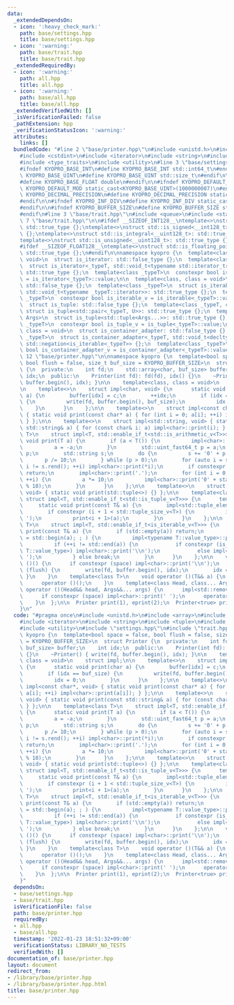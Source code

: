 ```yaml
---
data:
  _extendedDependsOn:
  - icon: ':heavy_check_mark:'
    path: base/settings.hpp
    title: base/settings.hpp
  - icon: ':warning:'
    path: base/trait.hpp
    title: base/trait.hpp
  _extendedRequiredBy:
  - icon: ':warning:'
    path: all.hpp
    title: all.hpp
  - icon: ':warning:'
    path: base/all.hpp
    title: base/all.hpp
  _extendedVerifiedWith: []
  _isVerificationFailed: false
  _pathExtension: hpp
  _verificationStatusIcon: ':warning:'
  attributes:
    links: []
  bundledCode: "#line 2 \"base/printer.hpp\"\n#include <unistd.h>\n#include <array>\n\
    #include <cstdint>\n#include <iterator>\n#include <string>\n#include <tuple>\n\
    #include <type_traits>\n#include <utility>\n#line 3 \"base/settings.hpp\"\n\n\
    #ifndef KYOPRO_BASE_INT\n#define KYOPRO_BASE_INT std::int64_t\n#endif\n\n#ifndef\
    \ KYOPRO_BASE_UINT\n#define KYOPRO_BASE_UINT std::size_t\n#endif\n\n#ifndef KYOPRO_BASE_FLOAT\n\
    #define KYOPRO_BASE_FLOAT double\n#endif\n\n#ifndef KYOPRO_DEFAULT_MOD\n#define\
    \ KYOPRO_DEFAULT_MOD static_cast<KYOPRO_BASE_UINT>(1000000007)\n#endif\n\n#ifndef\
    \ KYOPRO_DECIMAL_PRECISION\n#define KYOPRO_DECIMAL_PRECISION static_cast<KYOPRO_BASE_UINT>(12)\n\
    #endif\n\n#ifndef KYOPRO_INF_DIV\n#define KYOPRO_INF_DIV static_cast<KYOPRO_BASE_UINT>(3)\n\
    #endif\n\n#ifndef KYOPRO_BUFFER_SIZE\n#define KYOPRO_BUFFER_SIZE static_cast<KYOPRO_BASE_UINT>(2048)\n\
    #endif\n#line 3 \"base/trait.hpp\"\n#include <queue>\n#include <stack>\n#line\
    \ 7 \"base/trait.hpp\"\n\n#ifdef __SIZEOF_INT128__\ntemplate<>\nstruct std::is_integral<__int128_t>:\
    \ std::true_type {};\ntemplate<>\nstruct std::is_signed<__int128_t>: std::true_type\
    \ {};\ntemplate<>\nstruct std::is_integral<__uint128_t>: std::true_type {};\n\
    template<>\nstruct std::is_unsigned<__uint128_t>: std::true_type {};\n#endif\n\
    #ifdef __SIZEOF_FLOAT128__\ntemplate<>\nstruct std::is_floating_point<__float128>:\
    \ std::true_type {};\n#endif\n\nnamespace kyopro {\n  template<class, class =\
    \ void>\n  struct is_iterator: std::false_type {};\n  template<class _typeT>\n\
    \  struct is_iterator<_typeT, std::void_t<typename std::iterator_traits<_typeT>::iterator_category>>:\
    \ std::true_type {};\n  template<class _typeT>\n  constexpr bool is_iterator_v\
    \ = is_iterator<_typeT>::value;\n\n  template<class, class = void>\n  struct is_iterable:\
    \ std::false_type {};\n  template<class _typeT>\n  struct is_iterable<_typeT,\
    \ std::void_t<typename _typeT::iterator>>: std::true_type {};\n  template<class\
    \ _typeT>\n  constexpr bool is_iterable_v = is_iterable<_typeT>::value;\n\n  template<class>\n\
    \  struct is_tuple: std::false_type {};\n  template<class _typeT, class U>\n \
    \ struct is_tuple<std::pair<_typeT, U>>: std::true_type {};\n  template<class...\
    \ Args>\n  struct is_tuple<std::tuple<Args...>>: std::true_type {};\n  template<class\
    \ _typeT>\n  constexpr bool is_tuple_v = is_tuple<_typeT>::value;\n\n  template<class,\
    \ class = void>\n  struct is_container_adapter: std::false_type {};\n  template<class\
    \ _typeT>\n  struct is_container_adapter<_typeT, std::void_t<decltype(std::empty(std::declval<_typeT>()))>>:\
    \ std::negation<is_iterable<_typeT>> {};\n  template<class _typeT>\n  constexpr\
    \ bool is_container_adapter_v = is_container_adapter<_typeT>::value;\n}\n#line\
    \ 12 \"base/printer.hpp\"\n\nnamespace kyopro {\n  template<bool space = false,\
    \ bool flush = false, size_t buf_size = KYOPRO_BUFFER_SIZE>\n  struct Printer\
    \ {\n  private:\n    int fd;\n    std::array<char, buf_size> buffer;\n    int\
    \ idx;\n  public:\n    Printer(int fd): fd(fd), idx() {}\n    ~Printer() { write(fd,\
    \ buffer.begin(), idx); }\n\n    template<class, class = void>\n    struct impl;\n\
    \n    template<>\n    struct impl<char, void> {\n      static void print(char\
    \ a) {\n        buffer[idx] = c;\n        ++idx;\n        if (idx == buf_size)\
    \ {\n          write(fd, buffer.begin(), buf_size);\n          idx = 0;\n    \
    \    }\n      }\n    };\n\n    template<>\n    struct impl<const char*, void>\
    \ { static void print(const char* a) { for (int i = 0; a[i]; ++i) impl<char>::print(a[i]);\
    \ } };\n\n    template<>\n    struct impl<std::string, void> { static void print(const\
    \ std::string& a) { for (const char& i: a) impl<char>::print(i); } };\n\n    template<class\
    \ T>\n    struct impl<T, std::enable_if_t<std::is_arithmetic_v<T>>> {\n      static\
    \ void print(T a) {\n        if (a < T()) {\n          impl<char>::print('-');\n\
    \          a = -a;\n        }\n        std::uint_fast64_t p = a;\n        a -=\
    \ p;\n        std::string s;\n        do {\n          s += '0' + p % 10;\n   \
    \       p /= 10;\n        } while (p > 0);\n        for (auto i = s.rbegin();\
    \ i != s.rend(); ++i) impl<char>::print(*i);\n        if constexpr (std::is_integral_v<T>)\
    \ return;\n        impl<char>::print('.');\n        for (int i = 0; i < static_cast<int>(KYOPRO_DECIMAL_PRECISION);\
    \ ++i) {\n          a *= 10;\n          impl<char>::print('0' + static_cast<std::uint_fast64_t>(a)\
    \ % 10);\n        }\n      }\n    };\n\n    template<>\n    struct impl<std::tuple<>,\
    \ void> { static void print(std::tuple<>) {} };\n\n    template<class T>\n   \
    \ struct impl<T, std::enable_if_t<std::is_tuple_v<T>>> {\n      template<>\n \
    \     static void print(const T& a) {\n        impl<std::tuple_element_t<i, T>>::print(get<i>(a));\n\
    \        if constexpr (i + 1 < std::tuple_size_v<T>) {\n          impl<char>::print('\
    \ ');\n          print<i + 1>(a);\n        }\n      }\n    };\n\n    template<class\
    \ T>\n    struct impl<T, std::enable_if_t<is_iterable_v<T>>> {\n      static void\
    \ print(const T& a) {\n        if (std::empty(a)) return;\n        for (auto i\
    \ = std::begin(a); ; ) {\n          impl<typename T::value_type>::print(*i);\n\
    \          if (++i != std::end(a)) {\n            if constexpr (is_iterable_v<typename\
    \ T::value_type>) impl<char>::print('\\n');\n            else impl<char>::print('\
    \ ');\n          } else break;\n        }\n      }\n    };\n\n    void operator\
    \ ()() {\n      if constexpr (space) impl<char>::print('\\n');\n      if constexpr\
    \ (flush) {\n        write(fd, buffer.begin(), idx);\n        idx = 0;\n     \
    \ }\n    }\n    template<class T>\n    void operator ()(T&& a) {\n      impl<std::remove_reference_t<T>>::print(a);\n\
    \      operator ()();\n    }\n    template<class Head, class... Args>\n    void\
    \ operator ()(Head&& head, Args&&... args) {\n      impl<std::remove_reference_t<Head>>::print(head);\n\
    \      if constexpr (space) impl<char>::print(' ');\n      operator ()(std::forward<Args>(args)...);\n\
    \    }\n  };\n\n  Printer print(1), eprint(2);\n  Printer<true> println(1), eprintln(2);\n\
    }\n"
  code: "#pragma once\n#include <unistd.h>\n#include <array>\n#include <cstdint>\n\
    #include <iterator>\n#include <string>\n#include <tuple>\n#include <type_traits>\n\
    #include <utility>\n#include \"settings.hpp\"\n#include \"trait.hpp\"\n\nnamespace\
    \ kyopro {\n  template<bool space = false, bool flush = false, size_t buf_size\
    \ = KYOPRO_BUFFER_SIZE>\n  struct Printer {\n  private:\n    int fd;\n    std::array<char,\
    \ buf_size> buffer;\n    int idx;\n  public:\n    Printer(int fd): fd(fd), idx()\
    \ {}\n    ~Printer() { write(fd, buffer.begin(), idx); }\n\n    template<class,\
    \ class = void>\n    struct impl;\n\n    template<>\n    struct impl<char, void>\
    \ {\n      static void print(char a) {\n        buffer[idx] = c;\n        ++idx;\n\
    \        if (idx == buf_size) {\n          write(fd, buffer.begin(), buf_size);\n\
    \          idx = 0;\n        }\n      }\n    };\n\n    template<>\n    struct\
    \ impl<const char*, void> { static void print(const char* a) { for (int i = 0;\
    \ a[i]; ++i) impl<char>::print(a[i]); } };\n\n    template<>\n    struct impl<std::string,\
    \ void> { static void print(const std::string& a) { for (const char& i: a) impl<char>::print(i);\
    \ } };\n\n    template<class T>\n    struct impl<T, std::enable_if_t<std::is_arithmetic_v<T>>>\
    \ {\n      static void print(T a) {\n        if (a < T()) {\n          impl<char>::print('-');\n\
    \          a = -a;\n        }\n        std::uint_fast64_t p = a;\n        a -=\
    \ p;\n        std::string s;\n        do {\n          s += '0' + p % 10;\n   \
    \       p /= 10;\n        } while (p > 0);\n        for (auto i = s.rbegin();\
    \ i != s.rend(); ++i) impl<char>::print(*i);\n        if constexpr (std::is_integral_v<T>)\
    \ return;\n        impl<char>::print('.');\n        for (int i = 0; i < static_cast<int>(KYOPRO_DECIMAL_PRECISION);\
    \ ++i) {\n          a *= 10;\n          impl<char>::print('0' + static_cast<std::uint_fast64_t>(a)\
    \ % 10);\n        }\n      }\n    };\n\n    template<>\n    struct impl<std::tuple<>,\
    \ void> { static void print(std::tuple<>) {} };\n\n    template<class T>\n   \
    \ struct impl<T, std::enable_if_t<std::is_tuple_v<T>>> {\n      template<>\n \
    \     static void print(const T& a) {\n        impl<std::tuple_element_t<i, T>>::print(get<i>(a));\n\
    \        if constexpr (i + 1 < std::tuple_size_v<T>) {\n          impl<char>::print('\
    \ ');\n          print<i + 1>(a);\n        }\n      }\n    };\n\n    template<class\
    \ T>\n    struct impl<T, std::enable_if_t<is_iterable_v<T>>> {\n      static void\
    \ print(const T& a) {\n        if (std::empty(a)) return;\n        for (auto i\
    \ = std::begin(a); ; ) {\n          impl<typename T::value_type>::print(*i);\n\
    \          if (++i != std::end(a)) {\n            if constexpr (is_iterable_v<typename\
    \ T::value_type>) impl<char>::print('\\n');\n            else impl<char>::print('\
    \ ');\n          } else break;\n        }\n      }\n    };\n\n    void operator\
    \ ()() {\n      if constexpr (space) impl<char>::print('\\n');\n      if constexpr\
    \ (flush) {\n        write(fd, buffer.begin(), idx);\n        idx = 0;\n     \
    \ }\n    }\n    template<class T>\n    void operator ()(T&& a) {\n      impl<std::remove_reference_t<T>>::print(a);\n\
    \      operator ()();\n    }\n    template<class Head, class... Args>\n    void\
    \ operator ()(Head&& head, Args&&... args) {\n      impl<std::remove_reference_t<Head>>::print(head);\n\
    \      if constexpr (space) impl<char>::print(' ');\n      operator ()(std::forward<Args>(args)...);\n\
    \    }\n  };\n\n  Printer print(1), eprint(2);\n  Printer<true> println(1), eprintln(2);\n\
    }"
  dependsOn:
  - base/settings.hpp
  - base/trait.hpp
  isVerificationFile: false
  path: base/printer.hpp
  requiredBy:
  - all.hpp
  - base/all.hpp
  timestamp: '2022-01-23 18:51:32+09:00'
  verificationStatus: LIBRARY_NO_TESTS
  verifiedWith: []
documentation_of: base/printer.hpp
layout: document
redirect_from:
- /library/base/printer.hpp
- /library/base/printer.hpp.html
title: base/printer.hpp
---
```

